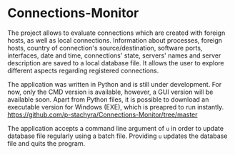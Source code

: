 # Connections-Monitor
The project allows to evaluate connections which are created with foreign hosts, as well as local connections. Information about processes, foreign hosts, country of connection's source/destination, software ports, interfaces, date and time, connections' state, servers' names and server description are saved to a local database file. It allows the user to explore different aspects regarding registered connections.

The application was written in Python and is still under development. For now, only the CMD version is available, however, a GUI version will be available soon.
Apart from Python files, it is possible to download an executable version for Windows (EXE), which is preapred to run instantly.
https://github.com/p-stachyra/Connections-Monitor/tree/master

The application accepts a command line argument of `u` in order to update database file regularly using a batch file. Providing `u` updates the database file and quits the program.
